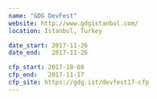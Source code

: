```yaml
---
name: "GDG DevFest"
website: http://www.gdgistanbul.com/
location: Istanbul, Turkey

date_start: 2017-11-26
date_end:   2017-11-26

cfp_start: 2017-10-08
cfp_end:   2017-11-17
cfp_site: https://gdg.ist/devfest17-cfp
---
```

